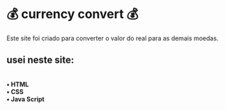 <h1>💰 currency convert 💰</h1>
Este site foi criado para converter o valor do real para as demais moedas.
   <br>
   <h2>usei neste site:</h2>
   <br>
   <B>• HTML</B> <br>
   <b>• CSS</b> <br>
   <b>• Java Script</b>
   
